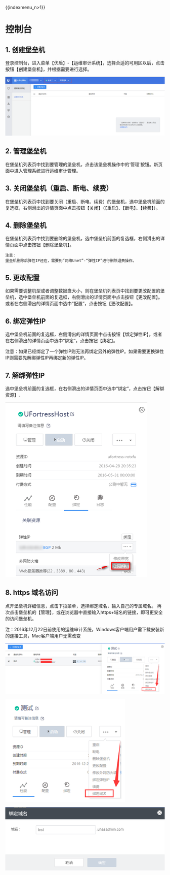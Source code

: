 {{indexmenu_n>1}}

# 控制台

## 1\. 创建堡垒机

登录控制台，进入菜单【优盾】-【运维审计系统】，选择合适的可用区以后，点击按钮【创建堡垒机】，并根据需要进行选择。

![](/images/region.png)

## 2\. 管理堡垒机

在堡垒机列表页中找到要管理的堡垒机，点击该堡垒机操作中的‘管理’按钮。新页面中进入管理系统进行运维审计管理。

## 3\. 关闭堡垒机（重启、断电、续费）

在堡垒机列表页中找到要关闭（重启、断电、续费）的堡垒机，选中堡垒机前面的复选框，右侧滑出的详情页面中点击按钮【关闭】（【重启】、【断电】、【续费】）。

## 4\. 删除堡垒机

在堡垒机列表页中找到要删除的堡垒机，选中堡垒机前面的复选框，右侧滑出的详情页面中点击按钮【删除堡垒机】。

    注意：
    堡垒机删除后弹性IP还在，需要到“网络Unet”-“弹性IP”进行删除退费操作。

## 5\. 更改配置

如果需要调整机型或者调整数据盘大小，则在堡垒机列表页中找到要更改配置的堡垒机，选中堡垒机前面的复选框，右侧滑出的详情页面中点击按钮【更改配置】。或者在右侧滑出的详情页面中选中“配置”，点击按钮【更改配置】。

## 6\. 绑定弹性IP

选中堡垒机前面的复选框，右侧滑出的详情页面中点击按钮【绑定弹性IP】。或者在右侧滑出的详情页面中选中“绑定”，点击按钮【绑定】。

注意：如果已经绑定了一个弹性IP则无法再绑定另外的弹性IP。如果需要更换弹性IP则需要先解绑弹性IP再绑定新的弹性IP。

## 7\. 解绑弹性IP

选中堡垒机前面的复选框，在右侧滑出的详情页面中选中“绑定”，点击按钮【解绑资源】.

![](/images/release.png)

## 8\. https 域名访问

点开堡垒机详细信息，点击下拉菜单，选择绑定域名，输入自己的专属域名。
再次点击堡垒机的【管理】，或在浏览器中直接输入https+域名的链接，即可更安全的访问堡垒机。

<wrap
em>注：2016年12月22日前使用的运维审计系统，Windows客户端用户需下载安装新的连接工具，Mac客户端用户无需改变</wrap>

![](/images/opintro/绑定域名.png)

![](/images/opintro/绑定域名2.png)

![](/images/opintro/绑定域名3.png)
